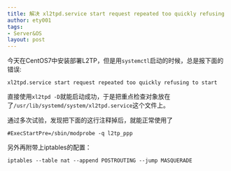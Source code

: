```yaml
---
title: 解决 xl2tpd.service start request repeated too quickly refusing to start
author: ety001
tags:
- Server&OS
layout: post
---
```


今天在CentOS7中安装部署L2TP，但是用`systemctl`启动的时候，总是报下面的错误:

```
xl2tpd.service start request repeated too quickly refusing to start
```

直接使用`xl2tpd -D`就能启动成功，于是把重点检查对象放在了`/usr/lib/systemd/system/xl2tpd.service`这个文件上。

通过多次试验，发现把下面的这行注释掉后，就能正常使用了

```
#ExecStartPre=/sbin/modprobe -q l2tp_ppp
```

另外再附带上iptables的配置：

```
iptables --table nat --append POSTROUTING --jump MASQUERADE
```
